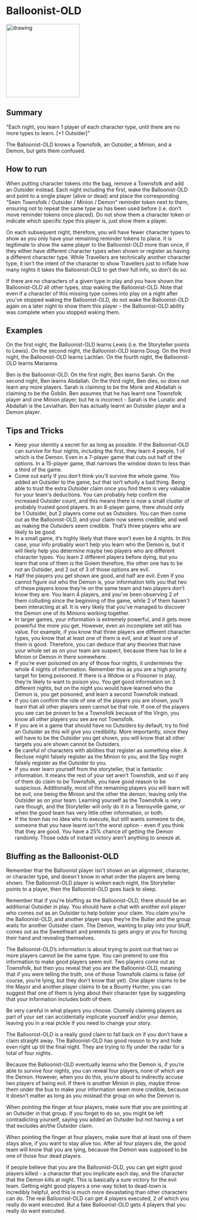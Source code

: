 # Balloonist-OLD

<img src="https://wiki.bloodontheclocktower.com/images/c/cb/Icon_balloonist.png" alt="drawing" width="200"/>

## Summary
"Each night, you learn 1 player of each character type, until there are no more types to learn. [+1 Outsider]"

The Balloonist-OLD knows a Townsfolk, an Outsider, a Minion, and a Demon, but gets them confused.

## How to run
When putting character tokens into the bag, remove a Townsfolk and add an Outsider instead. Each night including the first, wake the Balloonist-OLD and point to a single player (alive or dead) and place the corresponding “Seen Townsfolk / Outsider / Minion / Demon” reminder token next to them, ensuring not to repeat the same type as has been used before (i.e. don’t move reminder tokens once placed). Do not show them a character token or indicate which specific type this player is, just show them a player.

On each subsequent night, therefore, you will have fewer character types to show as you only have your remaining reminder tokens to place. It is legitimate to show the same player to the Balloonist-OLD more than once, if they either have different character types when shown or register as having a different character type. While Travellers are technically another character type, it isn't the intent of the character to show Travellers just to inflate how many nights it takes the Balloonist-OLD to get their full info, so don't do so.

If there are no characters of a given type in play and you have shown the Balloonist-OLD all other types, stop waking the Balloonist-OLD. Note that even if a character of this missing type comes into play on a night after you’ve stopped waking the Balloonist-OLD, do not wake the Balloonist-OLD again on a later night to show them this player – the Balloonist-OLD ability was complete when you stopped waking them.

## Examples

On the first night, the Balloonist-OLD learns Lewis (i.e. the Storyteller points to Lewis). On the second night, the Balloonist-OLD learns Doug. On the third night, the Balloonist-OLD learns Lachlan. On the fourth night, the Balloonist-OLD learns Marianna.

Ben is the Balloonist-OLD. On the first night, Ben learns Sarah. On the second night, Ben learns Abdallah. On the third night, Ben dies, so does not learn any more players. Sarah is claiming to be the Monk and Abdallah is claiming to be the Goblin. Ben assumes that he has learnt one Townsfolk player and one Minion player, but he is incorrect - Sarah is the Lunatic and Abdallah is the Leviathan. Ben has actually learnt an Outsider player and a Demon player.

## Tips and Tricks

- Keep your identity a secret for as long as possible. If the Balloonist-OLD can survive for four nights, including the first, they learn 4 people, 1 of which is the Demon. Even in a 7-player game that cuts out half of the options. In a 15-player game, that narrows the window down to less than a third of the game.
- Come out early if you don’t think you’ll survive the whole game. You added an Outsider to the game, but that isn’t wholly a bad thing. Being able to trust the extra Outsider claim once you find them is very valuable for your team's deductions. You can probably help confirm the increased Outsider count, and this means there is now a small cluster of probably trusted good players. In an 8-player game, there should only be 1 Outsider, but 2 players come out as Outsiders. You can then come out as the Balloonist-OLD, and your claim now seems credible, and well as making the Outsiders seem credible. That’s three players who are likely to be good.
- In a small game, it’s highly likely that there won’t even be 4 nights. In this case, your info probably won’t help you learn who the Demon is, but it will likely help you determine maybe two players who are different character types. You learn 2 different players before dying, but you learn that one of them is the Golem therefore, the other one has to be not an Outsider, and 2 out of 3 of those options are evil.
- Half the players you get shown are good, and half are evil. Even if you cannot figure out who the Demon is, your information tells you that two of these players know they’re on the same team and two players don’t know they are. You learn 4 players, and you've been observing 2 of them colluding since the beginning of the game, while 2 of them haven't been interacting at all. It is very likely that you've managed to discover the Demon one of its Minions working together.
- In larger games, your information is extremely powerful, and it gets more powerful the more you get. However, even an incomplete set still has value. For example, if you know that three players are different character types, you know that at least one of them is evil, and at least one of them is good. Therefore, you can deduce that any theories that have your whole set as on your team are suspect, because there has to be a Minion or Demon in there somewhere.
- If you’re ever poisoned on any of those four nights, it undermines the whole 4 nights of information. Remember this as you are a high priority target for being poisoned. If there is a Widow or a Poisoner in play, they’re likely to want to poison you. You get good information on 3 different nights, but on the night you would have learned who the Demon is, you get poisoned, and learn a second Townsfolk instead.
- If you can confirm the role of one of the players you are shown, you’ll learn that all other players seen cannot be that role. If one of the players you see can be proven to be a Townsfolk because of the Virgin, you know all other players you see are not Townsfolk.
- If you are in a game that should have no Outsiders by default, try to find an Outsider as this will give you credibility. More importantly, since they will have to be the Outsider you get shown, you will know that all other targets you are shown cannot be Outsiders.
- Be careful of characters with abilities that register as something else. A Recluse might falsely register as the Minion to you, and the Spy might falsely register as the Outsider to you.
- If you ever learn yourself from the storyteller, that is fantastic information. It means the rest of your set aren’t Townsfolk, and so if any of them do claim to be Townsfolk, you have good reason to be suspicious. Additionally, most of the remaining players you will learn will be evil, one being the Minion and the other the demon, leaving only the Outsider as on your team. Learning yourself as the Townsfolk is very rare though, and the Storyteller will only do it in a Teensyville game, or when the good team has very little other information, or both.
- If the town has no idea who to execute, but still wants someone to die, someone that you have learnt isn’t the worst option - even if you think that they are good. You have a 25% chance of getting the Demon randomly. Those odds of instant victory aren’t anything to sneeze at.

## Bluffing as the Balloonist-OLD

Remember that the Balloonist player isn't shown an an alignment, character, or character type, and doesn't know in what order the players are being shown. The Balloonist-OLD player is woken each night, the Storyteller points to a player, then the Balloonist-OLD goes back to sleep.

Remember that if you're bluffing as the Balloonist-OLD, there should be an additional Outsider in play. You should have a chat with another evil player who comes out as an Outsider to help bolster your claim. You claim you’re the Balloonist-OLD, and another player says they’re the Butler and the group waits for another Outsider claim. The Demon, wanting to play into your bluff, comes out as the Sweetheart and pretends to gets angry at you for forcing their hand and revealing themselves.

The Balloonist-OLD’s information is about trying to point out that two or more players cannot be the same type. You can pretend to use this information to make good players seem evil. Two players come out as Townsfolk, but then you reveal that you are the Balloonist-OLD, meaning that if you were telling the truth, one of those Townsfolk claims is false (of course, you’re lying, but they don’t know that yet). One player claims to be the Mayor and another player claims to be a Bounty Hunter, you can suggest that one of them is lying about their character type by suggesting that your information includes both of them.

Be very careful in what players you choose. Clumsily claiming players as part of your set can accidentally implicate yourself and/or your demon, leaving you in a real pickle if you need to change your story.

The Balloonist-OLD is a really good claim to fall back on if you don’t have a claim straight away. The Balloonist-OLD has good reason to try and hide even right up till the final night. They are trying to fly under the radar for a total of four nights.

Because the Balloonist-OLD eventually learns who the Demon is, if you’re able to survive four nights, you can reveal four players, none of which are the Demon. However, when you do this, you’re about to indirectly accuse two players of being evil. If there is another Minion in play, maybe throw them under the bus to make your information seem more credible, because it doesn’t matter as long as you mislead the group on who the Demon is.

When pointing the finger at four players, make sure that you are pointing at an Outsider in that group. If you forget to do so, you might be left contradicting yourself, saying you added an Outsider but not having a set that excludes an/the Outsider claim.

When pointing the finger at four players, make sure that at least one of them stays alive, if you want to stay alive too. After all four players die, the good team will know that you are lying, because the Demon was supposed to be one of those four dead players.

If people believe that you are the Balloonist-OLD, you can get eight good players killed - a character that you implicate each day, and the character that the Demon kills at night. This is basically a sure victory for the evil team. Getting eight good players a one-way ticket to dead-town is incredibly helpful, and this is much more devastating than other characters can do. The real Balloonist-OLD can get 4 players executed, 2 of which you really do want executed. But a fake Balloonist-OLD gets 4 players that you really do want executed.
